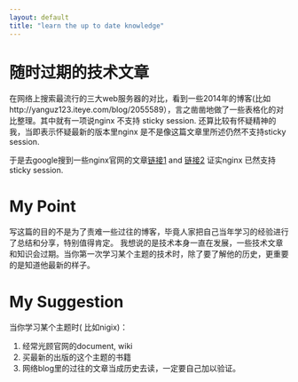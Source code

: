 ```yaml
---
layout: default
title: "learn the up to date knowledge"
---
```


# 随时过期的技术文章
在网络上搜索最流行的三大web服务器的对比，看到一些2014年的博客(比如http://yanguz123.iteye.com/blog/2055589），言之凿凿地做了一些表格化的对比整理。其中就有一项说nginx 不支持 sticky session. 还算比较有怀疑精神的我，当即表示怀疑最新的版本里nginx 是不是像这篇文章里所述仍然不支持sticky session.

于是去google搜到一些nginx官网的文章[链接1](https://www.nginx.com/products/session-persistence/) and [链接2](http://nginx.org/en/docs/http/ngx_http_upstream_module.html#sticky) 证实nginx 已然支持 sticky session.

# My Point

写这篇的目的不是为了责难一些过往的博客，毕竟人家把自己当年学习的经验进行了总结和分享，特别值得肯定。
我想说的是技术本身一直在发展，一些技术文章和知识会过期。当你第一次学习某个主题的技术时，除了要了解他的历史，更重要的是知道他最新的样子。

# My Suggestion

当你学习某个主题时( 比如nigix)：

1. 经常光顾官网的document, wiki
2. 买最新的出版的这个主题的书籍
3. 网络blog里的过往的文章当成历史去读，一定要自己加以验证。

